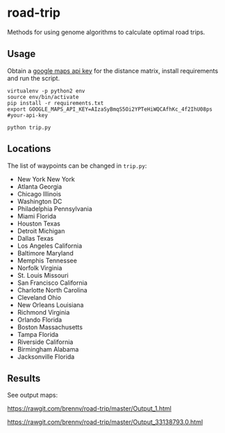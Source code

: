 # road-trip

Methods for using genome algorithms to calculate optimal road trips.

## Usage

Obtain a [google maps api key](https://console.developers.google.com) for the distance matrix, install requirements and run the script.

```
virtualenv -p python2 env
source env/bin/activate
pip install -r requirements.txt
export GOOGLE_MAPS_API_KEY=AIzaSyBmqS5Oi2YPTeHiWQCAfhKc_4f2IhU08ps  #your-api-key

python trip.py
```

## Locations

The list of waypoints can be changed in `trip.py`:

- New York New York
- Atlanta Georgia
- Chicago Illinois
- Washington DC
- Philadelphia Pennsylvania
- Miami Florida
- Houston Texas
- Detroit Michigan
- Dallas Texas
- Los Angeles California
- Baltimore Maryland
- Memphis Tennessee
- Norfolk Virginia
- St. Louis Missouri
- San Francisco California
- Charlotte North Carolina
- Cleveland Ohio
- New Orleans Louisiana
- Richmond Virginia
- Orlando Florida
- Boston Massachusetts
- Tampa Florida
- Riverside California
- Birmingham Alabama
- Jacksonville Florida

## Results

See output maps:

https://rawgit.com/brennv/road-trip/master/Output_1.html

https://rawgit.com/brennv/road-trip/master/Output_33138793.0.html
